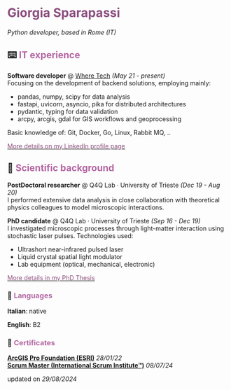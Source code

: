 # <span style="color:#8c4f7f">Giorgia Sparapassi</span>

_Python developer, based in Rome (IT)_

## ⌨️ <span style="color:#b366a2">IT experience</span>

**Software developer** @ [Where Tech](https://wheretech.it/) _(May 21 - present)_\
Focusing on the development of backend solutions, employing mainly:
- pandas, numpy, scipy for data analysis
- fastapi, uvicorn, asyncio, pika for distributed architectures
- pydantic, typing for data validation
- arcpy, arcgis, gdal for GIS workflows and geoprocessing

Basic knowledge of: Git, Docker, Go, Linux, Rabbit MQ, ..

[<span style="color:#8c4f7f">More details on my LinkedIn profile page</span>](https://www.linkedin.com/in/giorgia-sparapassi/)

## 🔬 <span style="color:#b366a2">Scientific background</span>

**PostDoctoral researcher** @ Q4Q Lab · University of Trieste _(Dec 19 - Aug 20)_\
I performed extensive data analysis in close collaboration with theoretical physics colleagues to model microscopic interactions.

**PhD candidate** @ Q4Q Lab · University of Trieste _(Sep 16 - Dec 19)_\
I investigated microscopic processes through light-matter interaction using stochastic laser pulses. Technologies used:
- Ultrashort near-infrared pulsed laser
- Liquid crystal spatial light modulator
- Lab equipment (optical, mechanical, electronic)

[<span style="color:#8c4f7f">More details in my PhD Thesis</span>](https://arts.units.it/handle/11368/2960841)

### 💬 <span style="color:#b366a2">Languages</span>

**Italian**: native

**English**: B2


### 📃 <span style="color:#b366a2">Certificates</span>

[**ArcGIS Pro Foundation (ESRI)**](https://www.credly.com/badges/45c6c71b-e405-4ff3-97c8-a62f0b65b371) _28/01/22_\
[**Scrum Master (International Scrum Institute™)**](https://www.scrum-institute.org/badges/03270505186170) _08/07/24_

updated on _29/08/2024_
